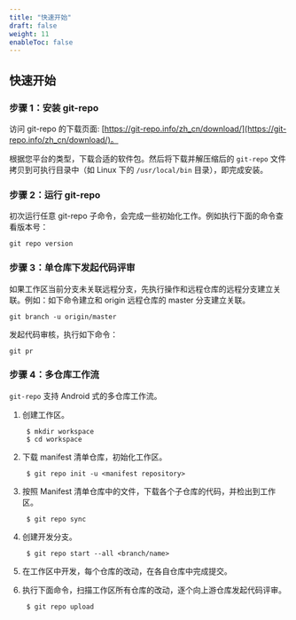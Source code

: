 ```yaml
---
title: "快速开始"
draft: false
weight: 11
enableToc: false
---
```


## 快速开始

### 步骤 1：安装 git-repo

访问 git-repo 的下载页面: [https://git-repo.info/zh_cn/download/](https://git-repo.info/zh_cn/download/)。

根据您平台的类型，下载合适的软件包。然后将下载并解压缩后的 `git-repo` 文件拷贝到可执行目录中（如 Linux 下的 `/usr/local/bin` 目录），即完成安装。


### 步骤 2：运行 git-repo

初次运行任意 git-repo 子命令，会完成一些初始化工作。例如执行下面的命令查看版本号：

    git repo version


### 步骤 3：单仓库下发起代码评审

如果工作区当前分支未关联远程分支，先执行操作和远程仓库的远程分支建立关联。例如：如下命令建立和 origin 远程仓库的 master 分支建立关联。

    git branch -u origin/master

发起代码审核，执行如下命令：

    git pr


### 步骤 4：多仓库工作流

`git-repo` 支持 Android 式的多仓库工作流。

1. 创建工作区。

        $ mkdir workspace
        $ cd workspace

2. 下载 manifest 清单仓库，初始化工作区。

        $ git repo init -u <manifest repository>

3. 按照 Manifest 清单仓库中的文件，下载各个子仓库的代码，并检出到工作区。

        $ git repo sync

4. 创建开发分支。

        $ git repo start --all <branch/name>

5. 在工作区中开发，每个仓库的改动，在各自仓库中完成提交。

6. 执行下面命令，扫描工作区所有仓库的改动，逐个向上游仓库发起代码评审。

        $ git repo upload
